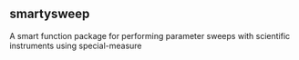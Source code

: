 smartysweep
-----------

A smart function package for performing parameter sweeps with scientific instruments using special-measure
